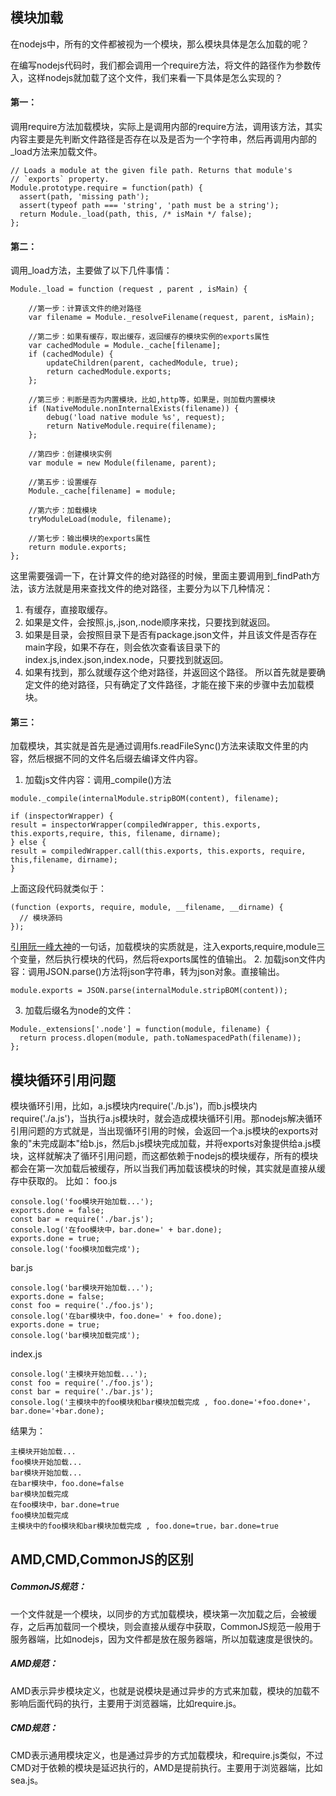 ## 模块加载
在nodejs中，所有的文件都被视为一个模块，那么模块具体是怎么加载的呢？

在编写nodejs代码时，我们都会调用一个require方法，将文件的路径作为参数传入，这样nodejs就加载了这个文件，我们来看一下具体是怎么实现的？

#### 第一：
调用require方法加载模块，实际上是调用内部的require方法，调用该方法，其实内容主要是先判断文件路径是否存在以及是否为一个字符串，然后再调用内部的_load方法来加载文件。
```
// Loads a module at the given file path. Returns that module's
// `exports` property.
Module.prototype.require = function(path) {
  assert(path, 'missing path');
  assert(typeof path === 'string', 'path must be a string');
  return Module._load(path, this, /* isMain */ false);
};
```

#### 第二：
调用_load方法，主要做了以下几件事情：
```
Module._load = function (request , parent , isMain) {

	//第一步：计算该文件的绝对路径
	var filename = Module._resolveFilename(request, parent, isMain);

	//第二步：如果有缓存，取出缓存，返回缓存的模块实例的exports属性
	var cachedModule = Module._cache[filename];
	if (cachedModule) {
		updateChildren(parent, cachedModule, true);
		return cachedModule.exports;
	};
	
	//第三步：判断是否为内置模块，比如,http等，如果是，则加载内置模块
	if (NativeModule.nonInternalExists(filename)) {
		debug('load native module %s', request);
		return NativeModule.require(filename);
	};

	//第四步：创建模块实例
	var module = new Module(filename, parent);

	//第五步：设置缓存
	Module._cache[filename] = module;

	//第六步：加载模块
	tryModuleLoad(module, filename);

	//第七步：输出模块的exports属性
	return module.exports;
};
```
这里需要强调一下，在计算文件的绝对路径的时候，里面主要调用到_findPath方法，该方法就是用来查找文件的绝对路径，主要分为以下几种情况：
1. 有缓存，直接取缓存。
2. 如果是文件，会按照.js,.json,.node顺序来找，只要找到就返回。
3. 如果是目录，会按照目录下是否有package.json文件，并且该文件是否存在main字段，如果不存在，则会依次查看该目录下的index.js,index.json,index.node，只要找到就返回。
4. 如果有找到，那么就缓存这个绝对路径，并返回这个路径。
所以首先就是要确定文件的绝对路径，只有确定了文件路径，才能在接下来的步骤中去加载模块。
#### 第三：
加载模块，其实就是首先是通过调用fs.readFileSync()方法来读取文件里的内容，然后根据不同的文件名后缀去编译文件内容。
1. 加载js文件内容：调用_compile()方法
```
module._compile(internalModule.stripBOM(content), filename);
```
```
if (inspectorWrapper) {
result = inspectorWrapper(compiledWrapper, this.exports, this.exports,require, this, filename, dirname);
} else {
result = compiledWrapper.call(this.exports, this.exports, require, this,filename, dirname);
}
```
上面这段代码就类似于：
```
(function (exports, require, module, __filename, __dirname) {
  // 模块源码
});
```
[引用阮一峰大神](http://www.ruanyifeng.com/blog/2015/05/require.html)的一句话，加载模块的实质就是，注入exports,require,module三个变量，然后执行模块的代码，然后将exports属性的值输出。
2. 加载json文件内容：调用JSON.parse()方法将json字符串，转为json对象。直接输出。

```
module.exports = JSON.parse(internalModule.stripBOM(content));
```
3. 加载后缀名为node的文件：
```
Module._extensions['.node'] = function(module, filename) {
  return process.dlopen(module, path.toNamespacedPath(filename));
};
```
## 模块循环引用问题
模块循环引用，比如，a.js模块内require('./b.js')，而b.js模块内require('./a.js')，当执行a.js模块时，就会造成模块循环引用。那nodejs解决循环引用问题的方式就是，当出现循环引用的时候，会返回一个a.js模块的exports对象的"未完成副本"给b.js，然后b.js模块完成加载，并将exports对象提供给a.js模块，这样就解决了循环引用问题，而这都依赖于nodejs的模块缓存，所有的模块都会在第一次加载后被缓存，所以当我们再加载该模块的时候，其实就是直接从缓存中获取的。
比如：
foo.js
```
console.log('foo模块开始加载...');
exports.done = false;
const bar = require('./bar.js');
console.log('在foo模块中，bar.done=' + bar.done);
exports.done = true;
console.log('foo模块加载完成');
```
bar.js
```
console.log('bar模块开始加载...');
exports.done = false;
const foo = require('./foo.js');
console.log('在bar模块中，foo.done=' + foo.done);
exports.done = true;
console.log('bar模块加载完成');
```
index.js
```
console.log('主模块开始加载...');
const foo = require('./foo.js');
const bar = require('./bar.js');
console.log('主模块中的foo模块和bar模块加载完成 , foo.done='+foo.done+'，bar.done='+bar.done);
```
结果为：
```
主模块开始加载...
foo模块开始加载...
bar模块开始加载...
在bar模块中，foo.done=false
bar模块加载完成
在foo模块中，bar.done=true
foo模块加载完成
主模块中的foo模块和bar模块加载完成 , foo.done=true，bar.done=true
```
## AMD,CMD,CommonJS的区别
##### CommonJS规范：
一个文件就是一个模块，以同步的方式加载模块，模块第一次加载之后，会被缓存，之后再加载同一个模块，则会直接从缓存中获取，CommonJS规范一般用于服务器端，比如nodejs，因为文件都是放在服务器端，所以加载速度是很快的。
##### AMD规范：
AMD表示异步模块定义，也就是说模块是通过异步的方式来加载，模块的加载不影响后面代码的执行，主要用于浏览器端，比如require.js。
##### CMD规范：
CMD表示通用模块定义，也是通过异步的方式加载模块，和require.js类似，不过CMD对于依赖的模块是延迟执行的，AMD是提前执行。主要用于浏览器端，比如sea.js。